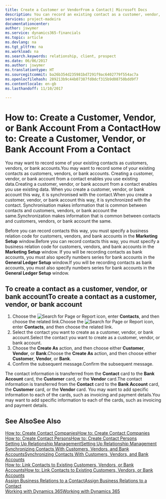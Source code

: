 ```yaml
---
title: Create a Customer or VendorFrom a Contact| Microsoft Docs
description: You can record an existing contact as a customer, vendor, or bank account using existing data and specifying a business relationship.
services: project-madeira
documentationcenter: 
author: jswymer
ms.service: dynamics365-financials
ms.topic: article
ms.devlang: na
ms.tgt_pltfrm: na
ms.workload: na
ms.search.keywords: relationship, client, prospect
ms.date: 06/06/2017
ms.author: jswymer
ms.translationtype: HT
ms.sourcegitcommit: ba26b354d235981bd7291f9ac6402779f554ac7a
ms.openlocfilehash: 289213b9c44b07387fd0dcf315b9d08750bdd9f7
ms.contentlocale: en-gb
ms.lasthandoff: 11/10/2017

---
```

# <a name="how-to-create-a-customer-vendor-or-bank-account-from-a-contact"></a><span data-ttu-id="8f3a2-103">How to: Create a Customer, Vendor, or Bank Account From a Contact</span><span class="sxs-lookup"><span data-stu-id="8f3a2-103">How to: Create a Customer, Vendor, or Bank Account From a Contact</span></span>
<span data-ttu-id="8f3a2-104">You may want to record some of your existing contacts as customers, vendors, or bank accounts.</span><span class="sxs-lookup"><span data-stu-id="8f3a2-104">You may want to record some of your existing contacts as customers, vendors, or bank accounts.</span></span> <span data-ttu-id="8f3a2-105">Creating a customer, vendor, or bank account from a contact enables you use existing data.</span><span class="sxs-lookup"><span data-stu-id="8f3a2-105">Creating a customer, vendor, or bank account from a contact enables you use existing data.</span></span> <span data-ttu-id="8f3a2-106">When you create a customer, vendor, or bank account this way, it is synchronised with the contact.</span><span class="sxs-lookup"><span data-stu-id="8f3a2-106">When you create a customer, vendor, or bank account this way, it is synchronized with the contact.</span></span> <span data-ttu-id="8f3a2-107">Synchronisation makes information that is common between contacts and customers, vendors, or bank account the same.</span><span class="sxs-lookup"><span data-stu-id="8f3a2-107">Synchronization makes information that is common between contacts and customers, vendors, or bank account the same.</span></span>

<span data-ttu-id="8f3a2-108">Before you can record contacts this way, you must specify a business relation code for customers, vendors, and bank accounts in the **Marketing Setup** window.</span><span class="sxs-lookup"><span data-stu-id="8f3a2-108">Before you can record contacts this way, you must specify a business relation code for customers, vendors, and bank accounts in the **Marketing Setup** window.</span></span> <span data-ttu-id="8f3a2-109">If you will be recording contacts as bank accounts, you must also specify numbers series for bank accounts in the **General Ledger Setup** window.</span><span class="sxs-lookup"><span data-stu-id="8f3a2-109">If you will be recording contacts as bank accounts, you must also specify numbers series for bank accounts in the **General Ledger Setup** window.</span></span>

## <a name="to-create-a-contact-as-a-customer-vendor-or-bank-account"></a><span data-ttu-id="8f3a2-110">To create a contact as a customer, vendor, or bank account</span><span class="sxs-lookup"><span data-stu-id="8f3a2-110">To create a contact as a customer, vendor, or bank account</span></span>
1. <span data-ttu-id="8f3a2-111">Choose the ![Search for Page or Report](media/ui-search/search_small.png "Search for Page or Report icon") icon, enter **Contacts**, and then choose the related link.</span><span class="sxs-lookup"><span data-stu-id="8f3a2-111">Choose the ![Search for Page or Report](media/ui-search/search_small.png "Search for Page or Report icon") icon, enter **Contacts**, and then choose the related link.</span></span>
2. <span data-ttu-id="8f3a2-112">Select the contact you want to create as a customer, vendor, or bank account.</span><span class="sxs-lookup"><span data-stu-id="8f3a2-112">Select the contact you want to create as a customer, vendor, or bank account.</span></span>
3. <span data-ttu-id="8f3a2-113">Choose the **Create As** action, and then choose either **Customer**, **Vendor**, or **Bank**.</span><span class="sxs-lookup"><span data-stu-id="8f3a2-113">Choose the **Create As** action, and then choose either **Customer**, **Vendor**, or **Bank**.</span></span>
4. <span data-ttu-id="8f3a2-114">Confirm the subsequent message.</span><span class="sxs-lookup"><span data-stu-id="8f3a2-114">Confirm the subsequent message.</span></span>

<span data-ttu-id="8f3a2-115">The contact information is transferred from the **Contact** card to the **Bank Account** card, the **Customer** card, or the **Vendor** card.</span><span class="sxs-lookup"><span data-stu-id="8f3a2-115">The contact information is transferred from the **Contact** card to the **Bank Account** card, the **Customer** card, or the **Vendor** card.</span></span> <span data-ttu-id="8f3a2-116">You may want to add specific information to each of the cards, such as invoicing and payment details.</span><span class="sxs-lookup"><span data-stu-id="8f3a2-116">You may want to add specific information to each of the cards, such as invoicing and payment details.</span></span>

## <a name="see-also"></a><span data-ttu-id="8f3a2-117">See Also</span><span class="sxs-lookup"><span data-stu-id="8f3a2-117">See Also</span></span>
[<span data-ttu-id="8f3a2-118">How to: Create Contact Companies</span><span class="sxs-lookup"><span data-stu-id="8f3a2-118">How to: Create Contact Companies</span></span>](marketing-create-contact-companies.md)  
[<span data-ttu-id="8f3a2-119">How to: Create Contact Persons</span><span class="sxs-lookup"><span data-stu-id="8f3a2-119">How to: Create Contact Persons</span></span>](marketing-create-contact-persons.md)  
[<span data-ttu-id="8f3a2-120">Setting Up Relationship Management</span><span class="sxs-lookup"><span data-stu-id="8f3a2-120">Setting Up Relationship Management</span></span>](marketing-setup-marketing.md)  
[<span data-ttu-id="8f3a2-121">Synchronizing Contacts With Customers, Vendors, and Bank Accounts</span><span class="sxs-lookup"><span data-stu-id="8f3a2-121">Synchronizing Contacts With Customers, Vendors, and Bank Accounts</span></span>](marketing-synchronize-contacts-customers-vendors-bank-accounts.md)  
[<span data-ttu-id="8f3a2-122">How to: Link Contacts to Existing Customers, Vendors, or Bank Accounts</span><span class="sxs-lookup"><span data-stu-id="8f3a2-122">How to: Link Contacts to Existing Customers, Vendors, or Bank Accounts</span></span>](marketing-how-link-contact.md)  
[<span data-ttu-id="8f3a2-123">Assign Business Relations to a Contact</span><span class="sxs-lookup"><span data-stu-id="8f3a2-123">Assign Business Relations to a Contact</span></span>](marketing-business-relations.md#AssignBusRelContact)  
[<span data-ttu-id="8f3a2-124">Working with Dynamics 365</span><span class="sxs-lookup"><span data-stu-id="8f3a2-124">Working with Dynamics 365</span></span>](ui-work-product.md)

